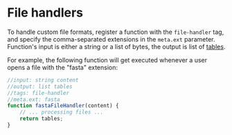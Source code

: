<!-- TITLE: Develop custom file handlers -->

# File handlers

To handle custom file formats, register a function with the `file-handler` tag, and specify the comma-separated
extensions in the `meta.ext` parameter. Function's input is either a string or a list of bytes, the output is list of
[tables](../overview/table.md).

For example, the following function will get executed whenever a user opens a file with the "fasta"
extension:

```js
//input: string content
//output: list tables
//tags: file-handler
//meta.ext: fasta
function fastaFileHandler(content) {
    // ... processing files ...
    return tables;
}
```